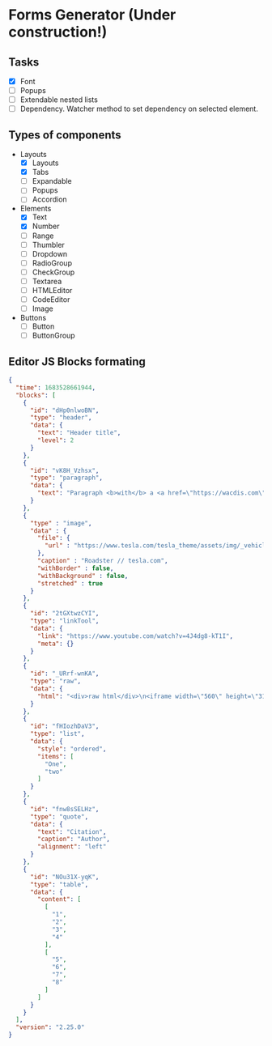 # Forms Generator (Under construction!)

## Tasks

- [x] Font
- [ ] Popups
- [ ] Extendable nested lists
- [ ] Dependency. Watcher method to set dependency on selected element.

## Types of components

- Layouts
  - [x] Layouts
  - [x] Tabs
  - [ ] Expandable
  - [ ] Popups
  - [ ] Accordion
- Elements
  - [x] Text
  - [x] Number
  - [ ] Range
  - [ ] Thumbler
  - [ ] Dropdown
  - [ ] RadioGroup
  - [ ] CheckGroup
  - [ ] Textarea
  - [ ] HTMLEditor
  - [ ] CodeEditor
  - [ ] Image
- Buttons
  - [ ] Button
  - [ ] ButtonGroup

## Editor JS Blocks formating

```json
{
  "time": 1683528661944,
  "blocks": [
    {
      "id": "dHp0nlwoBN",
      "type": "header",
      "data": {
        "text": "Header title",
        "level": 2
      }
    },
    {
      "id": "vK8H_Vzhsx",
      "type": "paragraph",
      "data": {
        "text": "Paragraph <b>with</b> a <a href=\"https://wacdis.com\">link</a>"
      }
    },
    {
      "type" : "image",
      "data" : {
        "file": {
          "url" : "https://www.tesla.com/tesla_theme/assets/img/_vehicle_redesign/roadster_and_semi/roadster/hero.jpg"
        },
        "caption" : "Roadster // tesla.com",
        "withBorder" : false,
        "withBackground" : false,
        "stretched" : true
      }
    },
    {
      "id": "2tGXtwzCYI",
      "type": "linkTool",
      "data": {
        "link": "https://www.youtube.com/watch?v=4J4dg8-kT1I",
        "meta": {}
      }
    },
    {
      "id": "_URrf-wnKA",
      "type": "raw",
      "data": {
        "html": "<div>raw html</div>\n<iframe width=\"560\" height=\"315\" src=\"https://www.youtube.com/embed/4J4dg8-kT1I\" title=\"YouTube video player\" frameborder=\"0\" allow=\"accelerometer; autoplay; clipboard-write; encrypted-media; gyroscope; picture-in-picture; web-share\" allowfullscreen></iframe>"
      }
    },
    {
      "id": "fHIozhDaV3",
      "type": "list",
      "data": {
        "style": "ordered",
        "items": [
          "One",
          "two"
        ]
      }
    },
    {
      "id": "fnw8sSELHz",
      "type": "quote",
      "data": {
        "text": "Citation",
        "caption": "Author",
        "alignment": "left"
      }
    },
    {
      "id": "NOu31X-yqK",
      "type": "table",
      "data": {
        "content": [
          [
            "1",
            "2",
            "3",
            "4"
          ],
          [
            "5",
            "6",
            "7",
            "8"
          ]
        ]
      }
    }
  ],
  "version": "2.25.0"
}
```
